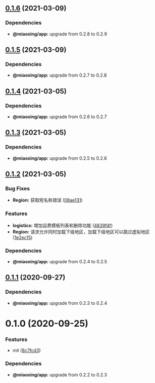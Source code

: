 ## [0.1.6](https://github.com/miaoxing/region/compare/v0.1.5...v0.1.6) (2021-03-09)





### Dependencies

* **@miaoxing/app:** upgrade from 0.2.8 to 0.2.9

## [0.1.5](https://github.com/miaoxing/region/compare/v0.1.4...v0.1.5) (2021-03-09)





### Dependencies

* **@miaoxing/app:** upgrade from 0.2.7 to 0.2.8

## [0.1.4](https://github.com/miaoxing/region/compare/v0.1.3...v0.1.4) (2021-03-05)





### Dependencies

* **@miaoxing/app:** upgrade from 0.2.6 to 0.2.7

## [0.1.3](https://github.com/miaoxing/region/compare/v0.1.2...v0.1.3) (2021-03-05)





### Dependencies

* **@miaoxing/app:** upgrade from 0.2.5 to 0.2.6

## [0.1.2](https://github.com/miaoxing/region/compare/v0.1.1...v0.1.2) (2021-03-05)


### Bug Fixes

* **Region:** 获取短名称错误 ([08ae131](https://github.com/miaoxing/region/commit/08ae131aa111d426bd780ad6db499ca7c9db674f))


### Features

* **logistics:** 增加运费模板列表和删除功能 ([4839f4f](https://github.com/miaoxing/region/commit/4839f4f2bd198b03499aee3159e06698a9cec7aa))
* **Region:** 请求允许同时加载下级地区，加载下级地区可以跳过虚拟地区 ([1e2ec15](https://github.com/miaoxing/region/commit/1e2ec15d9c452f65fb1ccac112b74a1ca47fe0b8))





### Dependencies

* **@miaoxing/app:** upgrade from 0.2.4 to 0.2.5

## [0.1.1](https://github.com/miaoxing/region/compare/v0.1.0...v0.1.1) (2020-09-27)





### Dependencies

* **@miaoxing/app:** upgrade from 0.2.3 to 0.2.4

# 0.1.0 (2020-09-25)


### Features

* init ([8c7fcd3](https://github.com/miaoxing/region/commit/8c7fcd3e502c7d656c3c67c5aa0cb683d4c33876))





### Dependencies

* **@miaoxing/app:** upgrade from 0.2.2 to 0.2.3
